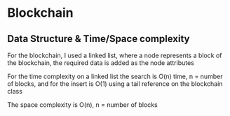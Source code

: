 # Blockchain
## Data Structure & Time/Space complexity

For the blockchain, I used a linked list, where a node represents a block of the blockchain, the required data is added as the node attributes 

For the time complexity on a linked list the search is O(n) time, n = number of blocks, and for the insert is O(1) using a tail reference on the blockchain class

The space complexity is O(n), n = number of blocks